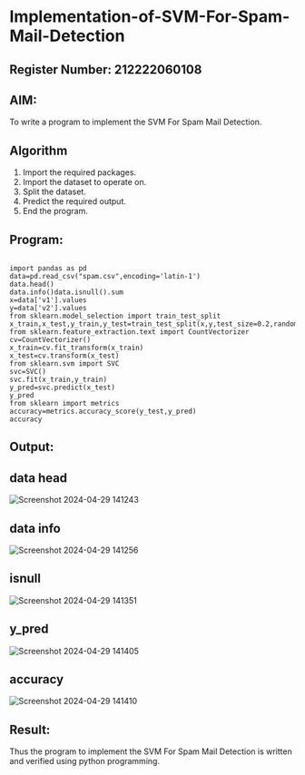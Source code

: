 # Implementation-of-SVM-For-Spam-Mail-Detection
## Register Number: 212222060108
## AIM:
To write a program to implement the SVM For Spam Mail Detection.
## Algorithm
1. Import the required packages.
2. Import the dataset to operate on.
3. Split the dataset.
4. Predict the required output.
5. End the program.
## Program:
```

import pandas as pd
data=pd.read_csv("spam.csv",encoding='latin-1')
data.head()
data.info()data.isnull().sum
x=data['v1'].values
y=data['v2'].values
from sklearn.model_selection import train_test_split
x_train,x_test,y_train,y_test=train_test_split(x,y,test_size=0.2,random_state=0)
from sklearn.feature_extraction.text import CountVectorizer
cv=CountVectorizer()
x_train=cv.fit_transform(x_train)
x_test=cv.transform(x_test)
from sklearn.svm import SVC
svc=SVC()
svc.fit(x_train,y_train)
y_pred=svc.predict(x_test)
y_pred
from sklearn import metrics
accuracy=metrics.accuracy_score(y_test,y_pred)
accuracy
```
## Output:
## data head
![Screenshot 2024-04-29 141243](https://github.com/Thirunavukkarasu05/Implementation-of-SVM-For-Spam-Mail-Detection/assets/119291645/82e1870e-f060-43eb-a23b-d1e6842a6d2f)
## data info
![Screenshot 2024-04-29 141256](https://github.com/Thirunavukkarasu05/Implementation-of-SVM-For-Spam-Mail-Detection/assets/119291645/0b2ee05c-8ce0-40f7-855a-b46e3bcd6099)
## isnull
![Screenshot 2024-04-29 141351](https://github.com/Thirunavukkarasu05/Implementation-of-SVM-For-Spam-Mail-Detection/assets/119291645/ed760152-4e4b-4dc0-8a84-a81196193979)
## y_pred
![Screenshot 2024-04-29 141405](https://github.com/Thirunavukkarasu05/Implementation-of-SVM-For-Spam-Mail-Detection/assets/119291645/8936a0dd-2fad-41c5-bc53-79282e5c577e)
## accuracy
![Screenshot 2024-04-29 141410](https://github.com/Thirunavukkarasu05/Implementation-of-SVM-For-Spam-Mail-Detection/assets/119291645/ebe7e0a4-ae02-4abb-8b8f-4a371b861cc0)
## Result:
Thus the program to implement the SVM For Spam Mail Detection is written and verified using python programming.
